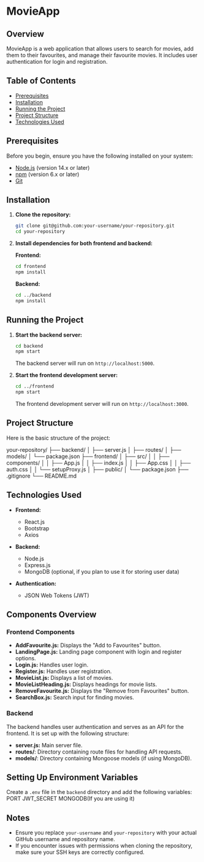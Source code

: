 # MovieApp

## Overview

MovieApp is a web application that allows users to search for movies, add them to their favourites, and manage their favourite movies. It includes user authentication for login and registration.

## Table of Contents

- [Prerequisites](#prerequisites)
- [Installation](#installation)
- [Running the Project](#running-the-project)
- [Project Structure](#project-structure)
- [Technologies Used](#technologies-used)

## Prerequisites

Before you begin, ensure you have the following installed on your system:

- [Node.js](https://nodejs.org/) (version 14.x or later)
- [npm](https://www.npmjs.com/get-npm) (version 6.x or later)
- [Git](https://git-scm.com/)

## Installation

1. **Clone the repository:**
    ```bash
    git clone git@github.com:your-username/your-repository.git
    cd your-repository
    ```

2. **Install dependencies for both frontend and backend:**

    **Frontend:**
    ```bash
    cd frontend
    npm install
    ```

    **Backend:**
    ```bash
    cd ../backend
    npm install
    ```

## Running the Project

1. **Start the backend server:**
    ```bash
    cd backend
    npm start
    ```

    The backend server will run on `http://localhost:5000`.

2. **Start the frontend development server:**
    ```bash
    cd ../frontend
    npm start
    ```

    The frontend development server will run on `http://localhost:3000`.

## Project Structure

Here is the basic structure of the project:

your-repository/
├── backend/
│ ├── server.js
│ ├── routes/
│ ├── models/
│ └── package.json
├── frontend/
│ ├── src/
│ │ ├── components/
│ │ ├── App.js
│ │ ├── index.js
│ │ ├── App.css
│ │ ├── auth.css
│ │ └── setupProxy.js
│ ├── public/
│ └── package.json
├── .gitignore
└── README.md

## Technologies Used

- **Frontend:**
  - React.js
  - Bootstrap
  - Axios

- **Backend:**
  - Node.js
  - Express.js
  - MongoDB (optional, if you plan to use it for storing user data)

- **Authentication:**
  - JSON Web Tokens (JWT)

## Components Overview

### Frontend Components

- **AddFavourite.js:** Displays the "Add to Favourites" button.
- **LandingPage.js:** Landing page component with login and register options.
- **Login.js:** Handles user login.
- **Register.js:** Handles user registration.
- **MovieList.js:** Displays a list of movies.
- **MovieListHeading.js:** Displays headings for movie lists.
- **RemoveFavourite.js:** Displays the "Remove from Favourites" button.
- **SearchBox.js:** Search input for finding movies.

### Backend

The backend handles user authentication and serves as an API for the frontend. It is set up with the following structure:

- **server.js:** Main server file.
- **routes/**: Directory containing route files for handling API requests.
- **models/**: Directory containing Mongoose models (if using MongoDB).

## Setting Up Environment Variables

Create a `.env` file in the `backend` directory and add the following variables:
PORT
JWT_SECRET
MONGODB(If you are using it)

## Notes

- Ensure you replace `your-username` and `your-repository` with your actual GitHub username and repository name.
- If you encounter issues with permissions when cloning the repository, make sure your SSH keys are correctly configured.
